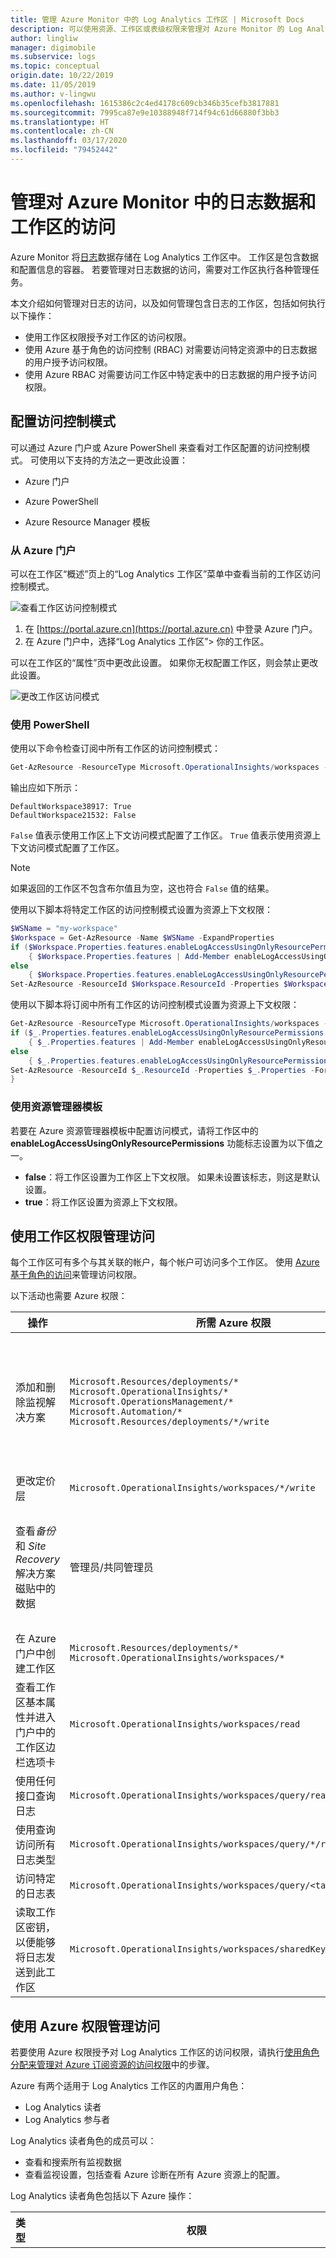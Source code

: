 ```yaml
---
title: 管理 Azure Monitor 中的 Log Analytics 工作区 | Microsoft Docs
description: 可以使用资源、工作区或表级权限来管理对 Azure Monitor 的 Log Analytics 工作区中存储的数据的访问。 本文详细介绍如何完成这些操作。
author: lingliw
manager: digimobile
ms.subservice: logs
ms.topic: conceptual
origin.date: 10/22/2019
ms.date: 11/05/2019
ms.author: v-lingwu
ms.openlocfilehash: 1615386c2c4ed4178c609cb346b35cefb3817881
ms.sourcegitcommit: 7995ca87e9e10388948f714f94c61d66880f3bb3
ms.translationtype: HT
ms.contentlocale: zh-CN
ms.lasthandoff: 03/17/2020
ms.locfileid: "79452442"
---
```

# <a name="manage-access-to-log-data-and-workspaces-in-azure-monitor"></a>管理对 Azure Monitor 中的日志数据和工作区的访问

Azure Monitor 将[日志](data-platform-logs.md)数据存储在 Log Analytics 工作区中。 工作区是包含数据和配置信息的容器。 若要管理对日志数据的访问，需要对工作区执行各种管理任务。

本文介绍如何管理对日志的访问，以及如何管理包含日志的工作区，包括如何执行以下操作： 

* 使用工作区权限授予对工作区的访问权限。
* 使用 Azure 基于角色的访问控制 (RBAC) 对需要访问特定资源中的日志数据的用户授予访问权限。
* 使用 Azure RBAC 对需要访问工作区中特定表中的日志数据的用户授予访问权限。

## <a name="configure-access-control-mode"></a>配置访问控制模式 <a name="configure-access-control-mode"></a>

可以通过 Azure 门户或 Azure PowerShell 来查看对工作区配置的访问控制模式。  可使用以下支持的方法之一更改此设置：

* Azure 门户

* Azure PowerShell

* Azure Resource Manager 模板

### <a name="from-the-azure-portal"></a>从 Azure 门户 <a name="access-modes"></a>

可以在工作区“概述”页上的“Log Analytics 工作区”菜单中查看当前的工作区访问控制模式。  

![查看工作区访问控制模式](media/manage-access/view-access-control-mode.png)

1. 在 [https://portal.azure.cn](https://portal.azure.cn) 中登录 Azure 门户。
1. 在 Azure 门户中，选择“Log Analytics 工作区”> 你的工作区。

可以在工作区的“属性”页中更改此设置。  如果你无权配置工作区，则会禁止更改此设置。

![更改工作区访问模式](media/manage-access/change-access-control-mode.png)

### <a name="using-powershell"></a>使用 PowerShell

使用以下命令检查订阅中所有工作区的访问控制模式：

```powershell
Get-AzResource -ResourceType Microsoft.OperationalInsights/workspaces -ExpandProperties | foreach {$_.Name + ": " + $_.Properties.features.enableLogAccessUsingOnlyResourcePermissions}
```

输出应如下所示：

```
DefaultWorkspace38917: True
DefaultWorkspace21532: False
```

`False` 值表示使用工作区上下文访问模式配置了工作区。  `True` 值表示使用资源上下文访问模式配置了工作区。

> [!NOTE]
> 如果返回的工作区不包含布尔值且为空，这也符合 `False` 值的结果。
>

使用以下脚本将特定工作区的访问控制模式设置为资源上下文权限：

```powershell
$WSName = "my-workspace"
$Workspace = Get-AzResource -Name $WSName -ExpandProperties
if ($Workspace.Properties.features.enableLogAccessUsingOnlyResourcePermissions -eq $null)
    { $Workspace.Properties.features | Add-Member enableLogAccessUsingOnlyResourcePermissions $true -Force }
else
    { $Workspace.Properties.features.enableLogAccessUsingOnlyResourcePermissions = $true }
Set-AzResource -ResourceId $Workspace.ResourceId -Properties $Workspace.Properties -Force
```

使用以下脚本将订阅中所有工作区的访问控制模式设置为资源上下文权限：

```powershell
Get-AzResource -ResourceType Microsoft.OperationalInsights/workspaces -ExpandProperties | foreach {
if ($_.Properties.features.enableLogAccessUsingOnlyResourcePermissions -eq $null)
    { $_.Properties.features | Add-Member enableLogAccessUsingOnlyResourcePermissions $true -Force }
else
    { $_.Properties.features.enableLogAccessUsingOnlyResourcePermissions = $true }
Set-AzResource -ResourceId $_.ResourceId -Properties $_.Properties -Force
}
```

### <a name="using-a-resource-manager-template"></a>使用资源管理器模板

若要在 Azure 资源管理器模板中配置访问模式，请将工作区中的 **enableLogAccessUsingOnlyResourcePermissions** 功能标志设置为以下值之一。

* **false**：将工作区设置为工作区上下文权限。 如果未设置该标志，则这是默认设置。
* **true**：将工作区设置为资源上下文权限。

## <a name="manage-access-using-workspace-permissions"></a>使用工作区权限管理访问 <a name="manage-access-using-workspace-permissions"></a>

每个工作区可有多个与其关联的帐户，每个帐户可访问多个工作区。 使用 [Azure 基于角色的访问](../../role-based-access-control/role-assignments-portal.md)来管理访问权限。

以下活动也需要 Azure 权限：

|操作 |所需 Azure 权限 |注释 |
|-------|-------------------------|------|
| 添加和删除监视解决方案 | `Microsoft.Resources/deployments/*` <br> `Microsoft.OperationalInsights/*` <br> `Microsoft.OperationsManagement/*` <br> `Microsoft.Automation/*` <br> `Microsoft.Resources/deployments/*/write` | 需要在资源组或订阅级别授予这些权限。 |
| 更改定价层 | `Microsoft.OperationalInsights/workspaces/*/write` | |
| 查看*备份* 和 *Site Recovery* 解决方案磁贴中的数据 | 管理员/共同管理员 | 访问通过经典部署模型部署的资源 |
| 在 Azure 门户中创建工作区 | `Microsoft.Resources/deployments/*` <br> `Microsoft.OperationalInsights/workspaces/*` ||
| 查看工作区基本属性并进入门户中的工作区边栏选项卡 | `Microsoft.OperationalInsights/workspaces/read` ||
| 使用任何接口查询日志 | `Microsoft.OperationalInsights/workspaces/query/read` ||
| 使用查询访问所有日志类型 | `Microsoft.OperationalInsights/workspaces/query/*/read` ||
| 访问特定的日志表 | `Microsoft.OperationalInsights/workspaces/query/<table_name>/read` ||
| 读取工作区密钥，以便能够将日志发送到此工作区 | `Microsoft.OperationalInsights/workspaces/sharedKeys/action` ||

## <a name="manage-access-using-azure-permissions"></a>使用 Azure 权限管理访问

若要使用 Azure 权限授予对 Log Analytics 工作区的访问权限，请执行[使用角色分配来管理对 Azure 订阅资源的访问权限](../../role-based-access-control/role-assignments-portal.md)中的步骤。

Azure 有两个适用于 Log Analytics 工作区的内置用户角色：

* Log Analytics 读者
* Log Analytics 参与者

 Log Analytics 读者角色的成员可以：

* 查看和搜索所有监视数据
* 查看监视设置，包括查看 Azure 诊断在所有 Azure 资源上的配置。

Log Analytics 读者角色包括以下 Azure 操作：

| 类型    | 权限 | 说明 |
| ------- | ---------- | ----------- |
| 操作 | `*/read`   | 能够查看所有 Azure 资源和资源配置。 包括查看： <br> 虚拟机扩展状态 <br> Azure 诊断在资源上的配置 <br> 所有资源的所有属性和设置。 <br> 对于工作区，它允许使用完全不受限制的权限来读取工作区设置，并对数据执行查询。 请参阅上述更细化的选项。 |
| 操作 | `Microsoft.OperationalInsights/workspaces/analytics/query/action` | 已弃用，无需将其分配给用户。 |
| 操作 | `Microsoft.OperationalInsights/workspaces/search/action` | 已弃用，无需将其分配给用户。 |
| 操作 | `Microsoft.Support/*` | 能够打开支持案例 |
|非操作 | `Microsoft.OperationalInsights/workspaces/sharedKeys/read` | 防止读取工作区密钥，该密钥是使用数据集合 API 和安装代理所必需的。 这可以防止用户向工作区添加新资源 |

 Log Analytics 参与者角色的成员可以：

* 包括“Log Analytics 读取者角色”的所有特权，允许用户读取所有监视数据 
* 创建和配置自动化帐户
* 添加和删除管理解决方案

    > [!NOTE]
    > 若要成功执行最后两个操作，需要在资源组或订阅级别授予此权限。

* 读取存储帐户密钥
* 从 Azure 存储配置日志收集
* 编辑 Azure 资源的监视设置，包括
  * 将 VM 扩展添加到 VM
  * 在所有 Azure 资源上配置 Azure 诊断

> [!NOTE]
> 可以使用此功能向虚拟机添加虚拟机扩展，获取对虚拟机的完全控制。

Log Analytics 参与者角色包括以下 Azure 操作：

| 权限 | 说明 |
| ---------- | ----------- |
| `*/read`     | 能够查看所有资源和资源配置。 包括查看： <br> 虚拟机扩展状态 <br> Azure 诊断在资源上的配置 <br> 所有资源的所有属性和设置。 <br> 对于工作区，它允许使用完全不受限制的权限来读取工作区设置，并对数据执行查询。 请参阅上述更细化的选项。 |
| `Microsoft.Automation/automationAccounts/*` | 能够创建和配置 Azure 自动化帐户，包括添加和编辑 runbook |
| `Microsoft.ClassicCompute/virtualMachines/extensions/*` <br> `Microsoft.Compute/virtualMachines/extensions/*` | 添加、更新和删除虚拟机扩展，包括 Microsoft Monitoring Agent 扩展和 OMS Agent for Linux 扩展 |
| `Microsoft.ClassicStorage/storageAccounts/listKeys/action` <br> `Microsoft.Storage/storageAccounts/listKeys/action` | 查看存储帐户密钥。 在将 Log Analytics 配置为从 Azure 存储帐户读取日志时需要 |
| `Microsoft.Insights/alertRules/*` | 添加、更新和删除警报规则 |
| `Microsoft.Insights/diagnosticSettings/*` | 添加、更新和删除 Azure 资源上的诊断设置 |
| `Microsoft.OperationalInsights/*` | 添加、更新和删除 Log Analytics 工作区的配置。 若要编辑工作区高级设置，用户需要 `Microsoft.OperationalInsights/workspaces/write`。 |
| `Microsoft.OperationsManagement/*` | 添加和删除管理解决方案 |
| `Microsoft.Resources/deployments/*` | 创建和删除部署。 添加和删除解决方案、工作区和自动化帐户所必需 |
| `Microsoft.Resources/subscriptions/resourcegroups/deployments/*` | 创建和删除部署。 添加和删除解决方案、工作区和自动化帐户所必需 |

若要添加和删除用户角色的用户，必须拥有 `Microsoft.Authorization/*/Delete` 和 `Microsoft.Authorization/*/Write` 权限。

使用这些角色为用户提供不同范围的访问权限：

* 订阅 - 访问订阅中的所有工作区
* 资源组 - 访问资源组中的所有工作区
* 资源 - 仅访问指定工作区

我们建议在资源级别（工作区）执行分配，以确保准确的访问控制。 使用[自定义角色](../../role-based-access-control/custom-roles.md)，创建具有所需的特定权限的角色。

### <a name="resource-permissions"></a>资源权限

当用户使用资源上下文访问权限查询工作区中的日志时，他们对资源拥有以下权限：

| 权限 | 说明 |
| ---------- | ----------- |
| `Microsoft.Insights/logs/<tableName>/read`<br><br>示例:<br>`Microsoft.Insights/logs/*/read`<br>`Microsoft.Insights/logs/Heartbeat/read` | 可以查看资源的所有日志数据。  |
| `Microsoft.Insights/diagnosticSettings/write` | 可配置诊断设置以允许设置此资源的日志。 |

`/read` 权限通常是从含有 _\*/read 或_ _\*_ 权限的角色授予的，例如内置的[读取者](../../role-based-access-control/built-in-roles.md#reader)和[参与者](../../role-based-access-control/built-in-roles.md#contributor)角色。 包含特定操作的自定义角色或专用内置角色可能没有此权限。

若要针对不同的表创建不同的访问控制，请参阅下面的[定义按表进行的访问控制](#table-level-rbac)。

## <a name="custom-role-examples"></a>自定义角色示例

1. 若要授予用户从其资源访问日志数据的权限，请执行以下操作：

    * 将工作区访问控制模式配置为**使用工作区或资源权限**

    * 向用户授予对其资源的 `*/read` 或 `Microsoft.Insights/logs/*/read` 权限。 如果已经为用户分配了对工作区的“[Log Analytics 读取者](../../role-based-access-control/built-in-roles.md#reader)”角色，则不需要执行额外的操作。

2. 若要授予用户从其资源访问日志数据的权限并将其资源配置为向工作区发送日志，请执行以下操作：

    * 将工作区访问控制模式配置为**使用工作区或资源权限**

    * 为用户授予对工作区的以下权限：`Microsoft.OperationalInsights/workspaces/read` 和 `Microsoft.OperationalInsights/workspaces/sharedKeys/action`。 用户无法使用这些权限执行任何工作区级别的查询。 他们只能枚举工作区，并将其用作诊断设置或代理配置的目标。

    * 为用户授予对其资源的以下权限：`Microsoft.Insights/logs/*/read` 和 `Microsoft.Insights/diagnosticSettings/write`。 如果已经为用户分配了 [Log Analytics 参与者](../../role-based-access-control/built-in-roles.md#contributor)角色、“读取者”角色或者为其授予了对此资源的 `*/read` 权限，则不需要执行额外的操作。

3. 若要为用户授予从其资源访问日志数据的权限，但不允许他们读取安全事件和发送数据，请执行以下操作：

    * 将工作区访问控制模式配置为**使用工作区或资源权限**

    * 为用户授予对其资源的以下权限：`Microsoft.Insights/logs/*/read`。

    * 添加以下 NonAction 以阻止用户读取 SecurityEvent 类型：`Microsoft.Insights/logs/SecurityEvent/read`。 NonAction 应该与提供读取权限的操作 (`Microsoft.Insights/logs/*/read`) 包含在同一个自定义角色中。 如果用户从已分配到此资源或已分配到订阅或资源组的另一个角色继承读取操作，他们将能够读取所有日志类型。 如果他们继承 `*/read`（例如，“读取者”或“参与者”角色存在的此操作），也是如此。

4. 若要授予用户从其资源访问日志数据，以及从工作区读取所有 Azure AD 登录和更新管理解决方案日志数据的权限，请执行以下操作：

    * 将工作区访问控制模式配置为**使用工作区或资源权限**

    * 为用户授予对工作区的以下权限： 

        * `Microsoft.OperationalInsights/workspaces/read` � 必需，以便用户可以枚举工作区并在 Azure 门户中打开工作区边栏选项卡
        * `Microsoft.OperationalInsights/workspaces/query/read` � 对于每个可以执行查询的用户都是必需的
        * `Microsoft.OperationalInsights/workspaces/query/SigninLogs/read` � 用于读取 Azure AD 登录日志
        * `Microsoft.OperationalInsights/workspaces/query/Update/read` � 用于读取更新管理解决方案日志
        * `Microsoft.OperationalInsights/workspaces/query/UpdateRunProgress/read` � 用于读取更新管理解决方案日志
        * `Microsoft.OperationalInsights/workspaces/query/UpdateSummary/read` � 用于读取更新管理日志
        * `Microsoft.OperationalInsights/workspaces/query/Heartbeat/read` � 必需，以便能够使用更新管理解决方案
        * `Microsoft.OperationalInsights/workspaces/query/ComputerGroup/read` � 必需，以便能够使用更新管理解决方案

    * 为用户授予对其资源的以下权限：分配给“读取者”角色的 `*/read`，或 `Microsoft.Insights/logs/*/read`。 

## <a name="table-level-rbac"></a>表级 RBAC

使用**表级 RBAC** 可以针对 Log Analytics 工作区中的数据定义更精细的控制，此外还能分配其他权限。 使用此控制措施可以定义仅供特定一组用户访问的特定数据类型。

使用 [Azure 自定义角色](../../role-based-access-control/custom-roles.md)实现表访问控制，以授予对工作区中特定[表](../log-query/logs-structure.md)的访问权限。 无论用户的[访问模式](design-logs-deployment.md#access-mode)是什么，这些角色都会应用到使用工作区上下文或者资源上下文[访问控制模式](design-logs-deployment.md#access-control-mode)的工作区。

使用以下操作创建[自定义角色](../../role-based-access-control/custom-roles.md)，以定义对表访问控制的访问权限。

* 若要授予对某个表的访问权限，请将该表包含在角色定义的 **Actions** 节中。 若要从允许的**操作**中减去访问权限，请将其包含在 **NotActions** 节中。
* 使用“Microsoft.OperationalInsights/workspaces/query/*”指定所有表。

例如，若要创建一个有权访问 _Heartbeat_ 和 _AzureActivity_ 表的角色，请使用以下操作创建自定义角色：

```
"Actions":  [
    "Microsoft.OperationalInsights/workspaces/read",
    "Microsoft.OperationalInsights/workspaces/query/read",
    "Microsoft.OperationalInsights/workspaces/query/Heartbeat/read",
    "Microsoft.OperationalInsights/workspaces/query/AzureActivity/read"
  ],
```

若要创建只能访问 _SecurityBaseline_ 表的角色，请使用以下操作创建自定义角色：

```
"Actions":  [
    "Microsoft.OperationalInsights/workspaces/read",
    "Microsoft.OperationalInsights/workspaces/query/read",
    "Microsoft.OperationalInsights/workspaces/query/SecurityBaseline/read"
],
```

### <a name="custom-logs"></a>自定义日志

 自定义日志是基于自定义日志和 HTTP 数据收集器 API 等数据源创建的。 识别日志类型的最简单方法是查看[日志架构中的自定义日志](../log-query/get-started-portal.md#understand-the-schema)下所列的表。

 目前无法授予对单个自定义日志的访问权限，但可以授予对所有自定义日志的访问权限。 若要创建一个有权访问所有自定义日志的角色，请使用以下操作创建自定义角色：

```
"Actions":  [
    "Microsoft.OperationalInsights/workspaces/read",
    "Microsoft.OperationalInsights/workspaces/query/read",
    "Microsoft.OperationalInsights/workspaces/query/Tables.Custom/read"
],
```

### <a name="considerations"></a>注意事项

* 如果为某个用户授予全局读取权限以及含有 _\*/read_ 操作的标准“读取者”或“参与者”角色，则会替代按表进行的访问控制，并向该用户授予所有日志数据的访问权限。
* 如果为某个用户授予按表访问权限但未授予其他任何权限，则该用户可以通过 API 访问日志数据，但不能通过 Azure 门户进行访问。 若要从 Azure 门户提供访问权限，请使用“Log Analytics 读取者”作为用户的基本角色。
* 无论其他任何权限设置如何，订阅管理员都有权访问所有数据类型。
* 应用按表进行的访问控制时，工作区所有者被视为类似于其他任何用户。
* 我们建议将角色分配到安全组而不是个人用户，以减少分配数目。 这还有助于使用现有的组管理工具来配置和验证访问权限。

## <a name="next-steps"></a>后续步骤

* 请参阅 [Log Analytics 代理概述](../../azure-monitor/platform/log-analytics-agent.md)，以从数据中心或其他云环境中的计算机收集数据。

* 请参阅[收集有关 Azure 虚拟机的数据](../../azure-monitor/learn/quick-collect-azurevm.md)，以配置 Azure VM 的数据收集。
